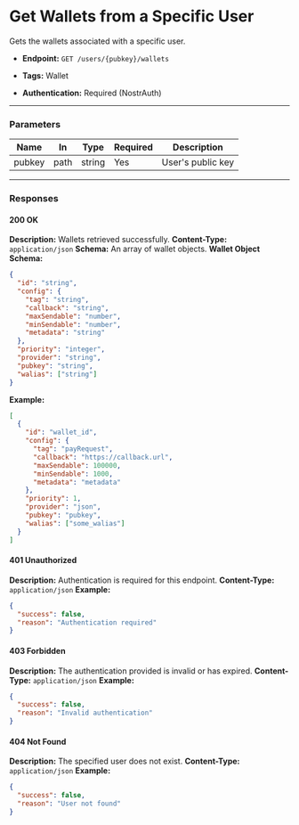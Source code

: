 # Get Wallets from a Specific User

Gets the wallets associated with a specific user.

- **Endpoint:** `GET /users/{pubkey}/wallets`

- **Tags:** Wallet

- **Authentication:** Required (NostrAuth)

---

### Parameters

| Name   | In   | Type   | Required | Description       |
| ------ | ---- | ------ | -------- | ----------------- |
| pubkey | path | string | Yes      | User's public key |

---

### Responses

#### 200 OK

**Description:** Wallets retrieved successfully.
**Content-Type:** `application/json`
**Schema:** An array of wallet objects.
**Wallet Object Schema:**

```json
{
  "id": "string",
  "config": {
    "tag": "string",
    "callback": "string",
    "maxSendable": "number",
    "minSendable": "number",
    "metadata": "string"
  },
  "priority": "integer",
  "provider": "string",
  "pubkey": "string",
  "walias": ["string"]
}
```

**Example:**

```json
[
  {
    "id": "wallet_id",
    "config": {
      "tag": "payRequest",
      "callback": "https://callback.url",
      "maxSendable": 100000,
      "minSendable": 1000,
      "metadata": "metadata"
    },
    "priority": 1,
    "provider": "json",
    "pubkey": "pubkey",
    "walias": ["some_walias"]
  }
]
```

#### 401 Unauthorized

**Description:** Authentication is required for this endpoint.
**Content-Type:** `application/json`
**Example:**

```json
{
  "success": false,
  "reason": "Authentication required"
}
```

#### 403 Forbidden

**Description:** The authentication provided is invalid or has expired.
**Content-Type:** `application/json`
**Example:**

```json
{
  "success": false,
  "reason": "Invalid authentication"
}
```

#### 404 Not Found

**Description:** The specified user does not exist.
**Content-Type:** `application/json`
**Example:**

```json
{
  "success": false,
  "reason": "User not found"
}
```
